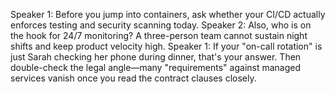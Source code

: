 Speaker 1: Before you jump into containers, ask whether your CI/CD actually enforces testing and security scanning today.
Speaker 2: Also, who is on the hook for 24/7 monitoring? A three-person team cannot sustain night shifts and keep product velocity high.
Speaker 1: If your "on-call rotation" is just Sarah checking her phone during dinner, that's your answer. Then double-check the legal angle—many "requirements" against managed services vanish once you read the contract clauses closely.
